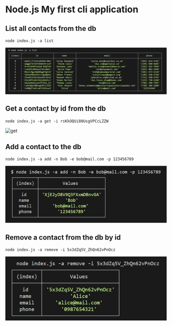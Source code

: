 # Node.js My first cli application

## List all contacts from the db

```
node index.js -a list
```

![list](assets/list.jpg)

## Get a contact by id from the db

```
node index.js -a get -i rsKkOQUi80UsgVPCcLZZW
```

![get](assets/get.jpg.jpg)

## Add a contact to the db

```
node index.js -a add -n Bob -e bob@mail.com -p 123456789
```

![add](assets/add.jpg)

## Remove a contact from the db by id

```
node index.js -a remove -i 5x3dZq5V_ZhQn62vPnOcz
```

![remove](assets/remove.jpg)
